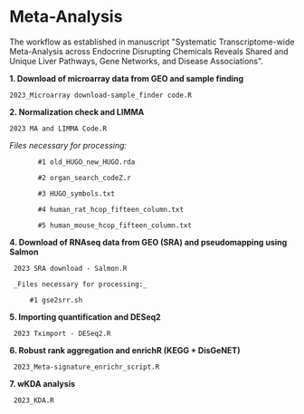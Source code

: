 # Meta-Analysis

The workflow as established in manuscript "Systematic Transcriptome-wide Meta-Analysis across Endocrine Disrupting Chemicals Reveals Shared and Unique Liver Pathways, Gene Networks, and Disease Associations".


__1. Download of microarray data from GEO and sample finding__  

    2023_Microarray download-sample_finder code.R

__2. Normalization check and LIMMA__

    2023 MA and LIMMA Code.R

   _Files necessary for processing:_

           #1 old_HUGO_new_HUGO.rda

           #2 organ_search_codeZ.r

           #3 HUGO_symbols.txt

           #4 human_rat_hcop_fifteen_column.txt

           #5 human_mouse_hcop_fifteen_column.txt
           
__4. Download of RNAseq data from GEO (SRA) and pseudomapping using Salmon__

     2023 SRA download - Salmon.R

     _Files necessary for processing:_

         #1 gse2srr.sh

__5. Importing quantification and DESeq2__

     2023 Tximport - DESeq2.R

__6. Robust rank aggregation and enrichR (KEGG + DisGeNET)__

     2023_Meta-signature_enrichr_script.R

__7. wKDA analysis__

     2023_KDA.R
   
